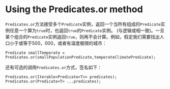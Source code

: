 # Using the Predicates.or method
`Predicates.or`方法接受多个`Predicate`实例，返回一个当所有组成的`Predicate`实例任意一个算为`true`时，也返回`true`的`Predicate`实例。 (与逻辑或相一致)。一旦某个组合的`Predicate`实例返回`true`，则再不会计算。例如，假定我们需要找出人口小于或等于500，000，或者有温度极限的城市：
```
Predicate smallTemperate =
Predicates.or(smallPopulationPredicate,temperateClimatePredicate);
```

还有可选的调用`Predicates.or`方式，签名如下：
```
Predicates.or(Iterable<Predicate<T>> predicates);
Predicates.or(Predicate<T> ...predicates);
```
